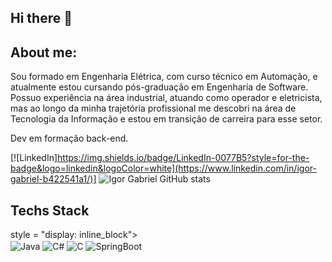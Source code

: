 ## Hi there 👋

## About me:

<p>Sou formado em Engenharia Elétrica, com curso técnico em Automação, e atualmente estou cursando pós-graduação em Engenharia de Software. Possuo experiência na área industrial, atuando como operador e eletricista, mas ao longo da minha trajetória profissional me descobri na área de Tecnologia da Informação e estou em transição de carreira para esse setor.

Dev em formação back-end.
</p>

[![LinkedIn]https://img.shields.io/badge/LinkedIn-0077B5?style=for-the-badge&logo=linkedin&logoColor=white](https://www.linkedin.com/in/igor-gabriel-b422541a1/)]
![Igor Gabriel GitHub stats](https://github-readme-stats.vercel.app/api?username=Igorgpeixoto&show_icons=true&theme=radical)

## Techs Stack 

<div> style = "display: inline_block"></br>
<img align="center" alt="Java" src="https://img.shields.io/badge/Java-ED8B00?style=for-the-badge&logo=openjdk&logoColor=white">
<img align="center" alt="C#" src="https://img.shields.io/badge/C%23-239120?style=for-the-badge&logo=c-sharp&logoColor=white">
<img align="center" alt="C" src="https://img.shields.io/badge/C-00599C?style=for-the-badge&logo=c&logoColor=white">
<img align="center" alt="SpringBoot" src="https://img.shields.io/badge/Spring-6DB33F?style=for-the-badge&logo=spring&logoColor=white">
  
</div>
